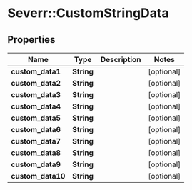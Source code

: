 # Severr::CustomStringData

## Properties
Name | Type | Description | Notes
------------ | ------------- | ------------- | -------------
**custom_data1** | **String** |  | [optional] 
**custom_data2** | **String** |  | [optional] 
**custom_data3** | **String** |  | [optional] 
**custom_data4** | **String** |  | [optional] 
**custom_data5** | **String** |  | [optional] 
**custom_data6** | **String** |  | [optional] 
**custom_data7** | **String** |  | [optional] 
**custom_data8** | **String** |  | [optional] 
**custom_data9** | **String** |  | [optional] 
**custom_data10** | **String** |  | [optional] 


